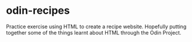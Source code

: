 # odin-recipes

Practice exercise using HTML to create a recipe website. Hopefully putting together some of the things learnt about HTML through the Odin Project. 